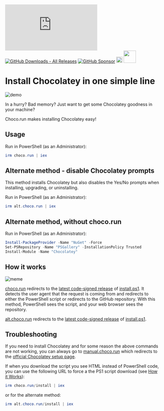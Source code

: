 [![GitHub Release Date - Published_At](https://img.shields.io/github/release-date/asheroto/choco.run)](https://github.com/asheroto/choco.run/releases)
[![GitHub Downloads - All Releases](https://img.shields.io/github/downloads/asheroto/choco.run/total)](https://github.com/asheroto/choco.run/releases)
[![GitHub Sponsor](https://img.shields.io/github/sponsors/asheroto?label=Sponsor&logo=GitHub)](https://github.com/sponsors/asheroto?frequency=one-time&sponsor=asheroto)
<a href="https://ko-fi.com/asheroto"><img src="https://ko-fi.com/img/githubbutton_sm.svg" alt="Ko-Fi Button" height="20px"></a>
<a href="https://www.buymeacoffee.com/asheroto"><img src="https://img.buymeacoffee.com/button-api/?text=Buy me a coffee&emoji=&slug=seb6596&button_colour=FFDD00&font_colour=000000&font_family=Lato&outline_colour=000000&coffee_colour=ffffff](https://img.buymeacoffee.com/button-api/?text=Buy%20me%20a%20coffee&emoji=&slug=asheroto&button_colour=FFDD00&font_colour=000000&font_family=Lato&outline_colour=000000&coffee_colour=ffffff)" height="40px"></a>

# Install Chocolatey in one simple line

![demo](https://github.com/asheroto/choco.run/assets/49938263/1f50cc9d-b786-4dbe-aaec-efe195698e2b)

In a hurry? Bad memory? Just want to get some Chocolatey goodness in your machine?

Choco.run makes installing Chocolatey easy!

## Usage

Run in PowerShell (as an Administrator):

```powershell
irm choco.run | iex
```

## Alternate method - disable Chocolatey prompts

This method installs Chocolatey but also disables the Yes/No prompts when installing, upgrading, or uninstalling.

Run in PowerShell (as an Administrator):

```powershell
irm alt.choco.run | iex
```

## Alternate method, without choco.run

Run in PowerShell (as an Administrator):

```powershell
Install-PackageProvider -Name "NuGet" -Force
Set-PSRepository -Name "PSGallery" -InstallationPolicy Trusted
Install-Module -Name "Chocolatey"
```

## How it works

![meme](https://github.com/asheroto/choco.run/assets/49938263/aad38ba1-37da-442e-b29a-c0b6d1f5d45d)

[choco.run](https://choco.run) redirects to the [latest code-signed release](https://github.com/asheroto/choco.run/releases/latest/download/install.ps1) of [install.ps1](https://github.com/asheroto/choco.run/blob/master/install.ps1). It detects the user agent that the request is coming from and redirects to either the PowerShell script or redirects to the GitHub repository. With this method, PowerShell sees the script, and your web browser sees the repository.

[alt.choco.run](https://alt.choco.run) redirects to the [latest code-signed release](https://github.com/asheroto/choco.run/releases/latest/download/install-no-choco-prompts.ps1) of [install.ps1](https://github.com/asheroto/choco.run/blob/master/install-no-choco-prompts.ps1).

## Troubleshooting

If you need to install Chocolatey and for some reason the above commands are not working, you can always go to [manual.choco.run](https://manual.choco.run) which redirects to the [official Chocolatey setup page](https://docs.chocolatey.org/en-us/choco/setup).

If when you download the script you see HTML instead of PowerShell code, you can use the following URL to force a the PS1 script download (see [How it Works](#how-it-works)):

```powershell
irm choco.run/install | iex
```

or for the alternate method:

```powershell
irm alt.choco.run/install | iex
```